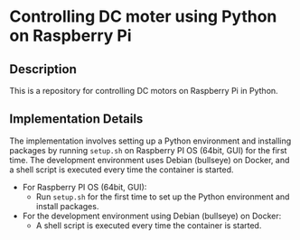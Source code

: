 # Controlling DC moter using Python on Raspberry Pi
## Description
This is a repository for controlling DC motors on Raspberry Pi in Python.
## Implementation Details
The implementation involves setting up a Python environment and installing packages by running `setup.sh` on Raspberry PI OS (64bit, GUI) for the first time. The development environment uses Debian (bullseye) on Docker, and a shell script is executed every time the container is started.

- For Raspberry PI OS (64bit, GUI):
    - Run `setup.sh` for the first time to set up the Python environment and install packages.
- For the development environment using Debian (bullseye) on Docker:
    - A shell script is executed every time the container is started.




